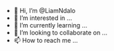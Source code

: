 - 👋 Hi, I’m @LiamNdalo
- 👀 I’m interested in ...
- 🌱 I’m currently learning ...
- 💞️ I’m looking to collaborate on ...
- 📫 How to reach me ...

<!---
LiamNdalo/LiamNdalo is a ✨ special ✨ repository because its `README.md` (this file) appears on your GitHub profile.
You can click the Preview link to take a look at your changes.
--->
